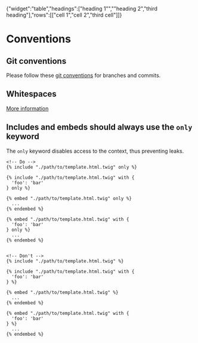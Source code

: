 {"widget":"table","headings":["heading 1\"","\"heading 2","third heading"],"rows":[["cell 1","cell 2","third cell"]]}

# Conventions

## Git conventions

Please follow these [git conventions](https://github.com/ec-europa/europa-component-library/blob/v2-dev/docs/conventions/git.md) for branches and commits.

## Whitespaces

[More information](./decisions/001-strip-whitespaces.md)

## Includes and embeds should always use the `only` keyword

The `only` keyword disables access to the context, thus preventing leaks.

<!-- prettier-ignore -->
```twig
<!-- Do -->
{% include "./path/to/template.html.twig" only %}

{% include "./path/to/template.html.twig" with {
  'foo': 'bar'
} only %}

{% embed "./path/to/template.html.twig" only %}
  ...
{% endembed %}

{% embed "./path/to/template.html.twig" with {
  'foo': 'bar'
} only %}
  ...
{% endembed %}


<!-- Don't -->
{% include "./path/to/template.html.twig" %}

{% include "./path/to/template.html.twig" with {
  'foo': 'bar'
} %}

{% embed "./path/to/template.html.twig" %}
  ...
{% endembed %}

{% embed "./path/to/template.html.twig" with {
  'foo': 'bar'
} %}
  ...
{% endembed %}
```
